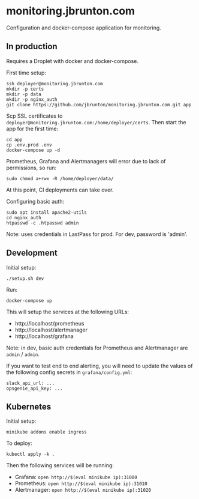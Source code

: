 # monitoring.jbrunton.com

Configuration and docker-compose application for monitoring.

## In production

Requires a Droplet with docker and docker-compose.

First time setup:

    ssh deployer@monitoring.jbrunton.com
    mkdir -p certs
    mkdir -p data
    mkdir -p nginx_auth
    git clone https://github.com/jbrunton/monitoring.jbrunton.com.git app
    
Scp SSL certificates to `deployer@monitoring.jbrunton.com:/home/deployer/certs`. Then start the app for the first time:

    cd app
    cp .env.prod .env
    docker-compose up -d

Prometheus, Grafana and Alertmanagers will error due to lack of permissions, so run:

    sudo chmod a+rwx -R /home/deployer/data/

At this point, CI deployments can take over.

Configuring basic auth:

    sudo apt install apache2-utils
    cd nginx_auth
    htpasswd -c .htpasswd admin

Note: uses credentials in LastPass for prod. For dev, password is 'admin'.

## Development

Initial setup:

    ./setup.sh dev

Run:

    docker-compose up

This will setup the services at the following URLs:

* http://localhost/prometheus
* http://localhost/alertmanager
* http://localhost/grafana

Note: in dev, basic auth credentials for Prometheus and Alertmanager are `admin` / `admin`.

If you want to test end to end alerting, you will need to update the values of the following config secrets in `grafana/config.yml`:

    slack_api_url: ...
    opsgenie_api_key: ...

## Kubernetes

Initial setup:

    minikube addons enable ingress

To deploy:

    kubectl apply -k .

Then the following services will be running:

* Grafana: `open http://$(eval minikube ip):31000`
* Prometheus: `open http://$(eval minikube ip):31010`
* Alertmanager: `open http://$(eval minikube ip):31020`
